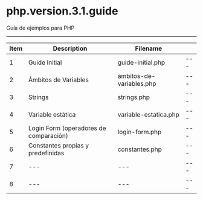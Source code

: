 # php.version.3.1.guide

Guía de ejemplos para PHP

----

| Item | Description | Filename ||
|---|---|---|---|
|1|Guide Initial|guide-initial.php|---|
|2|Ámbitos de Variables|ambitos-de-variables.php|---|
|3|Strings|strings.php|---|
|4|Variable estática|variable-estatica.php|---|
|5|Login Form (operadores de comparación)|login-form.php|---|
|6|Constantes propias y predefinidas|constantes.php|---|
|7|---|---|---|
|8|---|---|---|

